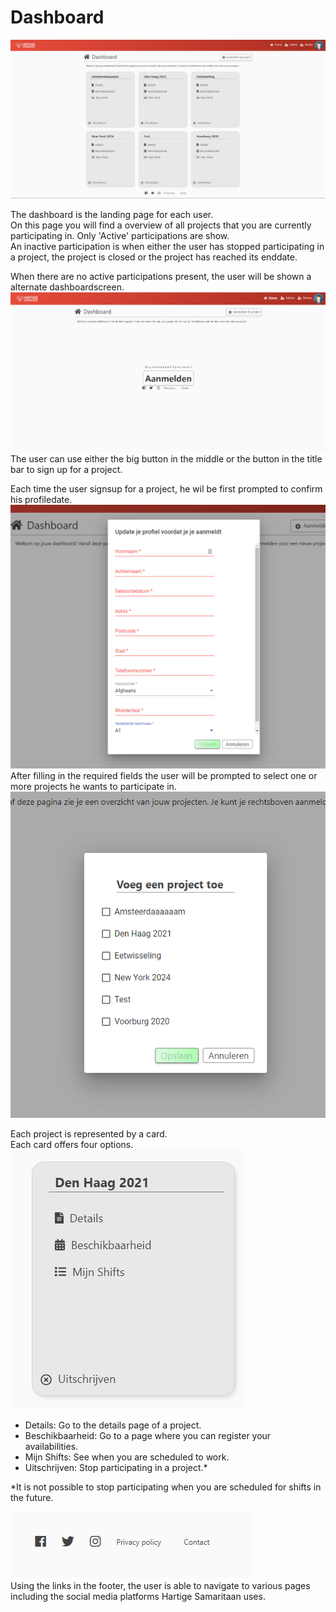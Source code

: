 ﻿# Dashboard

![image](../images/Dashboard.png)

The dashboard is the landing page for each user.  
On this page you will find a overview of all projects that you are currently participating in.
Only 'Active' participations are show.  
An inactive participation is when either the user has stopped participating in a project, the project is closed or the project has reached its enddate.

When there are no active participations present, the user will be shown a alternate dashboardscreen.
![image](../images/Dashboard2.png)
The user can use either the big button in the middle or the button in the title bar to sign up for a project.

Each time the user signsup for a project, he  wil be first prompted to confirm his profiledate.  
![image](../images/confimprofile.png)
After filling in the required fields the user will be prompted to select one or more projects he wants to participate in.
![image](../images/selectprojects.png)


Each project is represented by a card.  
Each card offers four options.  
![image](../images/projectcard.png)

- Details: Go to the details page of a project.
- Beschikbaarheid: Go to a page where you can register your availabilities.
- Mijn Shifts: See when you are scheduled to work.
- Uitschrijven: Stop participating in a project.*

*It is not possible to stop participating when you are scheduled for shifts in the future.

![image](../images/footer.png)  
Using the links in the footer, the user is able to navigate to various pages including the social media platforms Hartige Samaritaan uses. 
